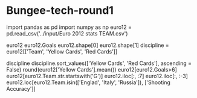 # Bungee-tech-round1
import pandas as pd
import numpy as np
euro12 = pd.read_csv('../input/Euro 2012 stats TEAM.csv')

euro12
euro12.Goals
euro12.shape[0]
euro12.shape[1]
discipline = euro12[['Team', 'Yellow Cards', 'Red Cards']]

discipline
discipline.sort_values(['Yellow Cards', 'Red Cards'], ascending = False)
round(euro12['Yellow Cards'].mean())
euro12[euro12.Goals>6]
euro12[euro12.Team.str.startswith('G')]
euro12.iloc[:, :7]
euro12.iloc[:, :-3]
euro12.loc[euro12.Team.isin(['Englad', 'Italy', 'Russia']), ['Shooting Accuracy']]
